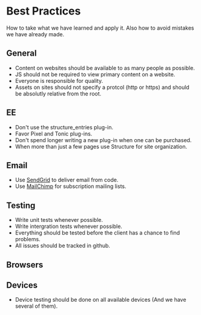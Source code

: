 Best Practices
==============

How to take what we have learned and apply it. Also how to avoid mistakes we have already made.

General
-------

* Content on websites should be available to as many people as possible.
* JS should not be required to view primary content on a website.
* Everyone is responsible for quality.
* Assets on sites should not specify a protcol (http or https) and should be absolutly relative from the root.


EE
-------

* Don't use the structure_entries plug-in.
* Favor Pixel and Tonic plug-ins. 
* Don't spend longer writing a new plug-in when one can be purchased.
* When more than just a few pages use Structure for site organization.


Email
-------

* Use [SendGrid](http://sendgrid.com) to deliver email from code.
* Use [MailChimp](http://mailchimp.com/) for subscription mailing lists.


Testing
-------

* Write unit tests whenever possible.
* Write intergration tests whenever possible.
* Everything should be tested before the client has a chance to find problems.
* All issues should be tracked in github.

Browsers
-------



Devices
-------

* Device testing should be done on all available devices (And we have several of them).